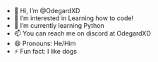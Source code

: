 - 👋 Hi, I’m @OdegardXD
- 👀 I’m interested in Learning how to code!
- 🌱 I’m currently learning Python
- 📫 You can reach me on discord at OdegardXD
- 😄 Pronouns: He/Him
- ⚡ Fun fact: I like dogs

<!---
OdegardXD/OdegardXD is a ✨ special ✨ repository because its `README.md` (this file) appears on your GitHub profile.
You can click the Preview link to take a look at your changes.
--->
